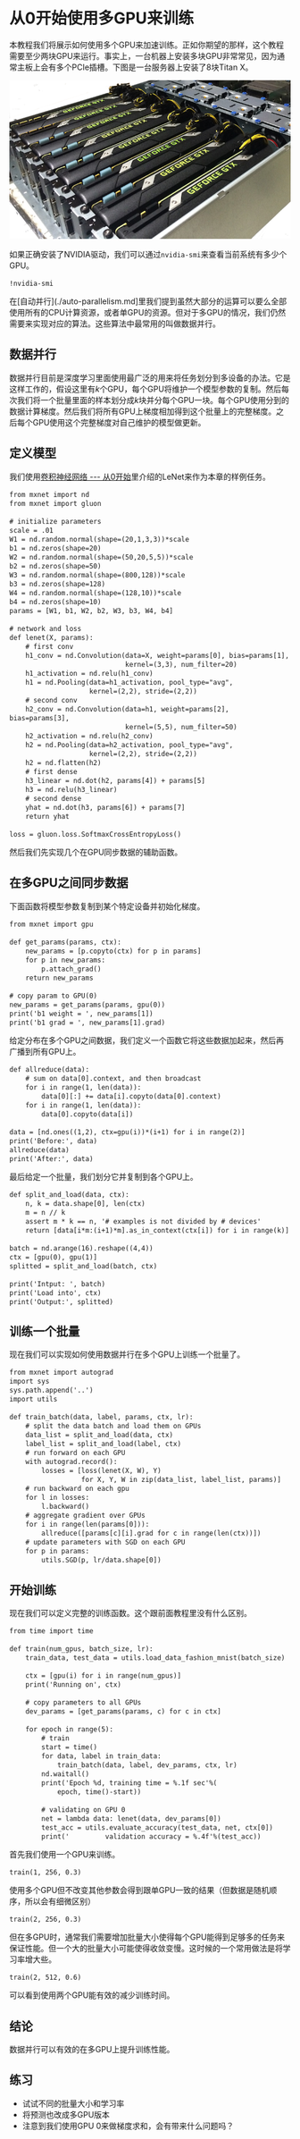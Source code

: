 # 从0开始使用多GPU来训练

本教程我们将展示如何使用多个GPU来加速训练。正如你期望的那样，这个教程需要至少两块GPU来运行。事实上，一台机器上安装多块GPU非常常见，因为通常主板上会有多个PCIe插槽。下图是一台服务器上安装了8块Titan X。

![](../img/8x-titan-x.png)

如果正确安装了NVIDIA驱动，我们可以通过`nvidia-smi`来查看当前系统有多少个GPU。

```{.python .input  n=1}
!nvidia-smi
```

在[自动并行](./auto-parallelism.md]里我们提到虽然大部分的运算可以要么全部使用所有的CPU计算资源，或者单GPU的资源。但对于多GPU的情况，我们仍然需要来实现对应的算法。这些算法中最常用的叫做数据并行。

## 数据并行

数据并行目前是深度学习里面使用最广泛的用来将任务划分到多设备的办法。它是这样工作的，假设这里有*k*个GPU，每个GPU将维护一个模型参数的复制。然后每次我们将一个批量里面的样本划分成*k*块并分每个GPU一块。每个GPU使用分到的数据计算梯度。然后我们将所有GPU上梯度相加得到这个批量上的完整梯度。之后每个GPU使用这个完整梯度对自己维护的模型做更新。


## 定义模型

我们使用[卷积神经网络 --- 从0开始](chapter_convolutional-neural-networks/cnn-scratch.md)里介绍的LeNet来作为本章的样例任务。

```{.python .input  n=2}
from mxnet import nd
from mxnet import gluon

# initialize parameters
scale = .01
W1 = nd.random.normal(shape=(20,1,3,3))*scale
b1 = nd.zeros(shape=20)
W2 = nd.random.normal(shape=(50,20,5,5))*scale
b2 = nd.zeros(shape=50)
W3 = nd.random.normal(shape=(800,128))*scale
b3 = nd.zeros(shape=128)
W4 = nd.random.normal(shape=(128,10))*scale
b4 = nd.zeros(shape=10)
params = [W1, b1, W2, b2, W3, b3, W4, b4]

# network and loss
def lenet(X, params):
    # first conv
    h1_conv = nd.Convolution(data=X, weight=params[0], bias=params[1],
                             kernel=(3,3), num_filter=20)
    h1_activation = nd.relu(h1_conv)
    h1 = nd.Pooling(data=h1_activation, pool_type="avg",
                    kernel=(2,2), stride=(2,2))
    # second conv
    h2_conv = nd.Convolution(data=h1, weight=params[2], bias=params[3],
                             kernel=(5,5), num_filter=50)
    h2_activation = nd.relu(h2_conv)
    h2 = nd.Pooling(data=h2_activation, pool_type="avg",
                    kernel=(2,2), stride=(2,2))
    h2 = nd.flatten(h2)
    # first dense
    h3_linear = nd.dot(h2, params[4]) + params[5]
    h3 = nd.relu(h3_linear)
    # second dense
    yhat = nd.dot(h3, params[6]) + params[7]
    return yhat

loss = gluon.loss.SoftmaxCrossEntropyLoss()
```

然后我们先实现几个在GPU同步数据的辅助函数。

## 在多GPU之间同步数据

下面函数将模型参数复制到某个特定设备并初始化梯度。

```{.python .input  n=3}
from mxnet import gpu

def get_params(params, ctx):
    new_params = [p.copyto(ctx) for p in params]
    for p in new_params:
        p.attach_grad()
    return new_params

# copy param to GPU(0)
new_params = get_params(params, gpu(0))
print('b1 weight = ', new_params[1])
print('b1 grad = ', new_params[1].grad)
```

给定分布在多个GPU之间数据，我们定义一个函数它将这些数据加起来，然后再广播到所有GPU上。

```{.python .input  n=4}
def allreduce(data):
    # sum on data[0].context, and then broadcast
    for i in range(1, len(data)):
        data[0][:] += data[i].copyto(data[0].context)
    for i in range(1, len(data)):
        data[0].copyto(data[i])

data = [nd.ones((1,2), ctx=gpu(i))*(i+1) for i in range(2)]
print('Before:', data)
allreduce(data)
print('After:', data)
```

最后给定一个批量，我们划分它并复制到各个GPU上。

```{.python .input  n=5}
def split_and_load(data, ctx):
    n, k = data.shape[0], len(ctx)
    m = n // k
    assert m * k == n, '# examples is not divided by # devices'
    return [data[i*m:(i+1)*m].as_in_context(ctx[i]) for i in range(k)]

batch = nd.arange(16).reshape((4,4))
ctx = [gpu(0), gpu(1)]
splitted = split_and_load(batch, ctx)

print('Intput: ', batch)
print('Load into', ctx)
print('Output:', splitted)
```

## 训练一个批量

现在我们可以实现如何使用数据并行在多个GPU上训练一个批量了。

```{.python .input  n=6}
from mxnet import autograd
import sys
sys.path.append('..')
import utils

def train_batch(data, label, params, ctx, lr):
    # split the data batch and load them on GPUs
    data_list = split_and_load(data, ctx)
    label_list = split_and_load(label, ctx)
    # run forward on each GPU
    with autograd.record():
        losses = [loss(lenet(X, W), Y)
                  for X, Y, W in zip(data_list, label_list, params)]
    # run backward on each gpu
    for l in losses:
        l.backward()
    # aggregate gradient over GPUs
    for i in range(len(params[0])):
        allreduce([params[c][i].grad for c in range(len(ctx))])
    # update parameters with SGD on each GPU
    for p in params:
        utils.SGD(p, lr/data.shape[0])
```

## 开始训练

现在我们可以定义完整的训练函数。这个跟前面教程里没有什么区别。

```{.python .input  n=7}
from time import time

def train(num_gpus, batch_size, lr):
    train_data, test_data = utils.load_data_fashion_mnist(batch_size)

    ctx = [gpu(i) for i in range(num_gpus)]
    print('Running on', ctx)

    # copy parameters to all GPUs
    dev_params = [get_params(params, c) for c in ctx]

    for epoch in range(5):
        # train
        start = time()
        for data, label in train_data:
            train_batch(data, label, dev_params, ctx, lr)
        nd.waitall()
        print('Epoch %d, training time = %.1f sec'%(
            epoch, time()-start))

        # validating on GPU 0
        net = lambda data: lenet(data, dev_params[0])
        test_acc = utils.evaluate_accuracy(test_data, net, ctx[0])
        print('         validation accuracy = %.4f'%(test_acc))
```

首先我们使用一个GPU来训练。

```{.python .input  n=8}
train(1, 256, 0.3)
```

使用多个GPU但不改变其他参数会得到跟单GPU一致的结果（但数据是随机顺序，所以会有细微区别）

```{.python .input}
train(2, 256, 0.3)
```

但在多GPU时，通常我们需要增加批量大小使得每个GPU能得到足够多的任务来保证性能。但一个大的批量大小可能使得收敛变慢。这时候的一个常用做法是将学习率增大些。

```{.python .input  n=9}
train(2, 512, 0.6)
```

可以看到使用两个GPU能有效的减少训练时间。

## 结论

数据并行可以有效的在多GPU上提升训练性能。

## 练习

- 试试不同的批量大小和学习率
- 将预测也改成多GPU版本
- 注意到我们使用GPU 0来做梯度求和，会有带来什么问题吗？
